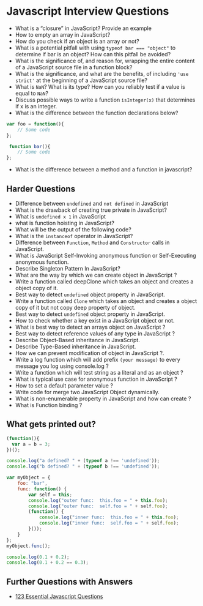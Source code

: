 # Javascript Interview Questions

- What is a “closure” in JavaScript? Provide an example
- How to empty an array in JavaScript?
- How do you check if an object is an array or not?
- What is a potential pitfall with using `typeof bar === "object"` to determine if bar is an object? How can this pitfall be avoided?
- What is the significance of, and reason for, wrapping the entire content of a JavaScript source file in a function block?
- What is the significance, and what are the benefits, of including `'use strict'` at the beginning of a JavaScript source file?
- What is `NaN`? What is its type? How can you reliably test if a value is equal to `NaN`?
- Discuss possible ways to write a function `isInteger(x)` that determines if x is an integer.
- What is the difference between the function declarations below?
```javascript
var foo = function(){ 
    // Some code
};
```
```javascript
 function bar(){ 
    // Some code
};
```
- What is the difference between a method and a function in javascript?

## Harder Questions
- Difference between `undefined` and `not defined` in JavaScript
- What is the drawback of creating true private in JavaScript?
- What is `undefined x 1` in JavaScript
- what is function hoisting in JavaScript?
- What will be the output of the following code?
- What is the `instanceof` operator in JavaScript?
- Difference between `Function`, `Method` and `Constructor` calls in JavaScript.
- What is JavaScript Self-Invoking anonymous function or Self-Executing anonymous function.
- Describe Singleton Pattern In JavaScript?
- What are the way by which we can create object in JavaScript ?
- Write a function called deepClone which takes an object and creates a object copy of it.
- Best way to detect `undefined` object property in JavaScript.
- Write a function called `Clone` which takes an object and creates a object copy of it but not copy deep property of object. 
- Best way to detect `undefined` object property in JavaScript.
- How to check whether a key exist in a JavaScript object or not.
- What is best way to detect an arrays object on JavaScript ?
- Best way to detect reference values of any type in JavaScript ?
- Describe Object-Based inheritance in JavaScript.
- Describe Type-Based inheritance in JavaScript.
- How we can prevent modification of object in JavaScript ?.
- Write a log function which will add prefix `(your message)` to every message you log using console.log ? 
-  Write a function which will test string as a literal and as an object ?
-  What is typical use case for anonymous function in JavaScript ?
-  How to set a default parameter value ?
- Write code for merge two JavaScript Object dynamically.
- What is non-enumerable property in JavaScript and how can create ?
- What is Function binding ?

## What gets printed out?

```javascript
(function(){
  var a = b = 3;
})();

console.log("a defined? " + (typeof a !== 'undefined'));
console.log("b defined? " + (typeof b !== 'undefined'));
```

```javascript
var myObject = {
    foo: "bar",
    func: function() {
        var self = this;
        console.log("outer func:  this.foo = " + this.foo);
        console.log("outer func:  self.foo = " + self.foo);
        (function() {
            console.log("inner func:  this.foo = " + this.foo);
            console.log("inner func:  self.foo = " + self.foo);
        }());
    }
};
myObject.func();
```

```javascript
console.log(0.1 + 0.2);
console.log(0.1 + 0.2 == 0.3);
```

## Further Questions with Answers
- [123 Essential Javascript Questions](https://github.com/ganqqwerty/123-Essential-JavaScript-Interview-Question)
